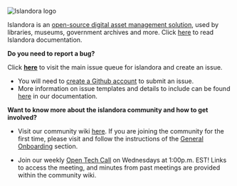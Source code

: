 ![Islandora logo](https://assets.website-files.com/618eb1b213a102afa83e260d/61b376b9f04ddd1f0da90edf_logo-islandora.svg)


Islandora is an [open-source digital asset management solution](https://www.islandora.ca/about), used by libraries, museums, government archives and more.
Click [here](https://islandora.github.io/documentation/) to read Islandora documentation.

**Do you need to report a bug?**

Click [**here**](https://github.com/Islandora/documentation/issues) to visit the main issue queue for islandora and create an issue. 
  * You will need to [create a Github account](https://github.com/signup) to submit an issue. 
  * More information on issue templates and details to include can be found [here](https://islandora.github.io/documentation/contributing/create_issues/) in our documentation. 

**Want to know more about the islandora community and how to get involved?**

* Visit our community wiki [here](https://github.com/Islandora/islandora-community/wiki). If you are joining the community for the first time, please visit and follow the instructions of the [General Onboarding](https://github.com/Islandora/islandora-community/wiki/Onboarding-Checklist#general-onboarding) section. 

* Join our weekly [Open Tech Call](https://github.com/Islandora/islandora-community/wiki/Weekly-Open-Tech-Call) on Wednesdays at 1:00p.m. EST! Links to access the meeting, and minutes from past meetings are provided within the community wiki.

